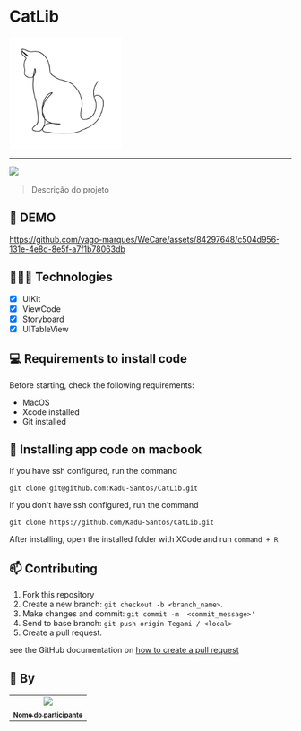 # CatLib

<img width="200" src="https://github.com/Kadu-Santos/CatLib/blob/main/CatLib/Assets.xcassets/GatoDia.imageset/GatoDia%201.png">

<hr>

<img src="https://img.shields.io/badge/Swift-FA7343?style=for-the-badge&logo=swift&logoColor=white">

> Descrição do projeto

## 🎥 DEMO
https://github.com/yago-marques/WeCare/assets/84297648/c504d956-131e-4e8d-8e5f-a7f1b78063db

## 👩🏾‍💻 Technologies
- [x] UIKit
- [x] ViewCode
- [x] Storyboard
- [x] UITableView

## 💻 Requirements to install code

Before starting, check the following requirements:
* MacOS
* Xcode installed
* Git installed

## 🚀 Installing app code on macbook

if you have ssh configured, run the command
```
git clone git@github.com:Kadu-Santos/CatLib.git
```
if you don't have ssh configured, run the command
```
git clone https://github.com/Kadu-Santos/CatLib.git
```

After installing, open the installed folder with XCode and run `command + R`

## 📫 Contributing
1. Fork this repository
2. Create a new branch: `git checkout -b <branch_name>`.
3. Make changes and commit: `git commit -m '<commit_message>'`
4. Send to base branch: `git push origin Tegami / <local>`
5. Create a pull request.

see the GitHub documentation on [how to create a pull request](https://help.github.com/en/github/collaborating-with-issues-and-pull-requests/creating-a-pull-request)

## 🤝 By

<table>
  <tr>
    <td align="center">
      <a href="link do github do participante">
        <img src="link da imagem do github do participante" width="100px;"/><br>
        <sub>
          <b>Nome do participante</b>
        </sub>
      </a>
    </td>
  </tr>
</table>
